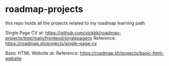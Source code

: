 # roadmap-projects

this repo holds all the projects related to my roadmap learning path

Single Page CV at: https://github.com/vickbk/roadmap-projects/tree/main/frontend/singlepagecv
Reference: https://roadmap.sh/projects/single-page-cv

Basic HTML Website at:
Reference: https://roadmap.sh/projects/basic-html-website
